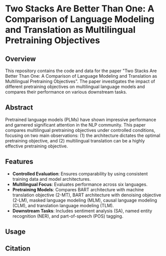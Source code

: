 # Two Stacks Are Better Than One: A Comparison of Language Modeling and Translation as Multilingual Pretraining Objectives

## Overview
This repository contains the code and data for the paper "Two Stacks Are Better Than One: A Comparison of Language Modeling and Translation as Multilingual Pretraining Objectives". The paper investigates the impact of different pretraining objectives on multilingual language models and compares their performance on various downstream tasks.

## Abstract
Pretrained language models (PLMs) have shown impressive performance and garnered significant attention in the NLP community. This paper compares multilingual pretraining objectives under controlled conditions, focusing on two main observations: (1) the architecture dictates the optimal pretraining objective, and (2) multilingual translation can be a highly effective pretraining objective.

## Features
- **Controlled Evaluation**: Ensures comparability by using consistent training data and model architectures.
- **Multilingual Focus**: Evaluates performance across six languages.
- **Pretraining Models**: Compares BART architecture with machine translation objective (2-MT),  BART architecture with denoising objective (2-LM), masked language modeling (MLM), causal language modeling (CLM), and translation language modeling (TLM).
- **Downstream Tasks**: Includes sentiment analysis (SA), named entity recognition (NER), and part-of-speech (POS) tagging.

## Usage

## Citation

